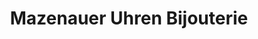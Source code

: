 ---
title: "Mazenauer Uhren Bijouterie"
url: /landquart/mazenauer-uhren-bijouterie/
shop: Schmuck
---